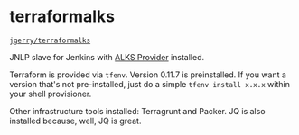 # terraformalks

[`jgerry/terraformalks`](https://hub.docker.com/r/jgerry/terraformalks/)

JNLP slave for Jenkins with [ALKS Provider](github.com/Cox-Automotive/terraform-provider-alks) installed.

Terraform is provided via `tfenv`. Version 0.11.7 is preinstalled. If you want a version that's not pre-installed, just do a simple `tfenv install x.x.x` within your shell provisioner.

Other infrastructure tools installed: Terragrunt and Packer. JQ is also installed because, well, JQ is great.
